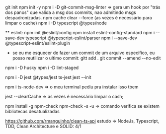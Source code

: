 git init
npm init -y
npm i -D git-commit-msg-linter => gera um hook por "trás dos panos" que valida a msg dos commits, nao admitindo msgs despadronizadas.
npm cache clear --force (as vezes é necessário para limpar o cache)
npm i -D typescript @types/node


** eslint: 
npm init @eslint/config
npm install eslint-config-standard
npm i --save-dev typescript @typescript-eslint/parser
npm i --save-dev @typescript-eslint/eslint-plugin

* se eu me esquecer de fazer um commit de um arquivo especifico, eu posso reutilizar o ultimo commit:
gitt add .
git commit --amend --no-edit

npm i -D husky
npm i -D lint-staged

npm i -D jest @types/jest ts-jest
jest --init

npm i ts-node-dev  => o meu terminal pediu pra instalar isso tbem

jest --clearCache => as vezes é necessário limpar o cash;

npm install -g npm-check 
npm-check -s -u => comando verifica se existem bibliotecas desatualizadas

https://github.com/rmanguinho/clean-ts-api
estudo => NodeJs, Typescript, TDD, Clean Architecture e SOLID: 4/1